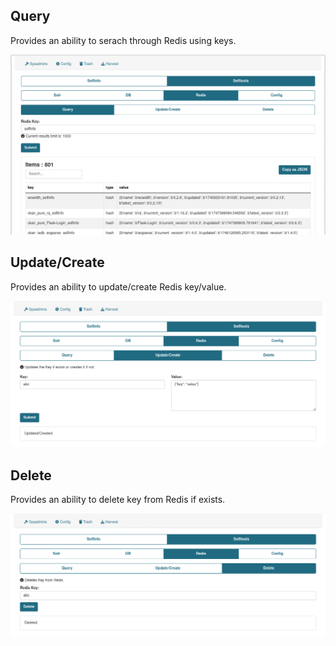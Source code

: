 ## Query

Provides an ability to serach through Redis using keys.

![Redis Query](../../assets/redis_query.png)

## Update/Create

Provides an ability to update/create Redis key/value.

![Redis Query](../../assets/redis_update.png)


## Delete

Provides an ability to delete key from Redis if exists.

![Redis Query](../../assets/redis_delete.png)
